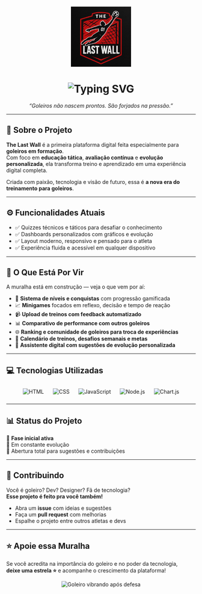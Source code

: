 <p align="center">
  <img src="Sitegol/assets/logo.png" alt="The Last Wall Logo" height="160"/>
</p>

<h1 align="center">
  <img src="https://readme-typing-svg.herokuapp.com?font=Orbitron&size=35&duration=6000&color=8A2BE2&center=true&vCenter=true&width=800&lines=🧤+The+Last+Wall+-+A+%C3%9Altima+Muralha+🧱" alt="Typing SVG">
</h1>

<p align="center"><em>“Goleiros não nascem prontos. São forjados na pressão.”</em></p>

---

## 🧱 Sobre o Projeto

**The Last Wall** é a primeira plataforma digital feita especialmente para **goleiros em formação**.  
Com foco em **educação tática**, **avaliação contínua** e **evolução personalizada**, ela transforma treino e aprendizado em uma experiência digital completa.

Criada com paixão, tecnologia e visão de futuro, essa é **a nova era do treinamento para goleiros**.

---

## ⚙️ Funcionalidades Atuais

- ✅ Quizzes técnicos e táticos para desafiar o conhecimento  
- ✅ Dashboards personalizados com gráficos e evolução  
- ✅ Layout moderno, responsivo e pensado para o atleta  
- ✅ Experiência fluida e acessível em qualquer dispositivo

---

## 🚀 O Que Está Por Vir

A muralha está em construção — veja o que vem por aí:

- 🧬 **Sistema de níveis e conquistas** com progressão gamificada  
- 📈 **Minigames** focados em reflexo, decisão e tempo de reação  
- 📹 **Upload de treinos com feedback automatizado**  
- 📊 **Comparativo de performance com outros goleiros**  
- 🌐 **Ranking e comunidade de goleiros para troca de experiências**  
- 🔔 **Calendário de treinos, desafios semanais e metas**  
- 🧠 **Assistente digital com sugestões de evolução personalizada**

---

## 💻 Tecnologias Utilizadas

<p align="center">
  <img src="https://cdn.jsdelivr.net/gh/devicons/devicon/icons/html5/html5-original.svg" width="45" alt="HTML" style="margin: 10px;" />
  <img src="https://cdn.jsdelivr.net/gh/devicons/devicon/icons/css3/css3-original.svg" width="45" alt="CSS" style="margin: 10px;" />
  <img src="https://cdn.jsdelivr.net/gh/devicons/devicon/icons/javascript/javascript-original.svg" width="45" alt="JavaScript" style="margin: 10px;" />
  <img src="https://cdn.jsdelivr.net/gh/devicons/devicon/icons/nodejs/nodejs-plain.svg" width="45" alt="Node.js" style="margin: 10px;" />
  <img src="https://www.chartjs.org/media/logo-title.svg" width="60" alt="Chart.js" style="margin: 10px;" />
</p>

---

## 📊 Status do Projeto

🚧 **Fase inicial ativa**  
🔄 Em constante evolução  
💬 Abertura total para sugestões e contribuições

---

## 🤝 Contribuindo

Você é goleiro? Dev? Designer? Fã de tecnologia?  
**Esse projeto é feito pra você também!**

- Abra um **issue** com ideias e sugestões  
- Faça um **pull request** com melhorias  
- Espalhe o projeto entre outros atletas e devs

---

## ⭐ Apoie essa Muralha

Se você acredita na importância do goleiro e no poder da tecnologia,  
**deixe uma estrela ⭐** e acompanhe o crescimento da plataforma!

<p align="center">
  <img src="https://media.giphy.com/media/xUNd9UqHFnLPWPdIY0/giphy.gif" width="320" alt="Goleiro vibrando após defesa">
</p>
